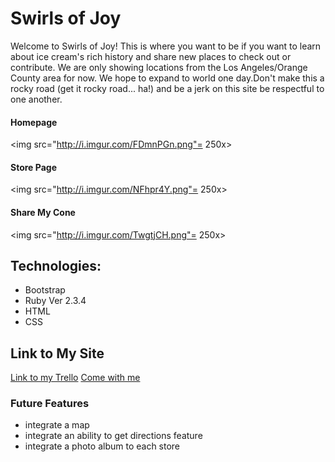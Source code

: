 
# Swirls of Joy

Welcome to Swirls of Joy! This is where you want to be if you want to learn about ice cream's rich history and share new places to check out or contribute. We are only showing locations from the Los Angeles/Orange County area for now. We hope to expand to world one day.Don't make this a rocky road (get it rocky road... ha!) and be a jerk on this site be respectful to one another.
#### Homepage
<img src="http://i.imgur.com/FDmnPGn.png"= 250x>

#### Store Page
<img src="http://i.imgur.com/NFhpr4Y.png"= 250x>

#### Share My Cone
<img src="http://i.imgur.com/TwgtjCH.png"= 250x>

## Technologies:
* Bootstrap
* Ruby Ver 2.3.4
* HTML
* CSS

## Link to My Site
[Link to my Trello](https://trello.com/b/MSXuEM8F/swirls-of-joy)
[Come with me](http://swirlsofjoy.herokuapp.com/swirls)

### Future Features

* integrate a map
* integrate an ability to get directions feature
* integrate a photo album to each store
<!--This README would normally document whatever steps are necessary to get the
application up and running.

Things you may want to cover:

* Ruby version

* System dependencies

* Configuration

* Database creation

* Database initialization

* How to run the test suite

* Services (job queues, cache servers, search engines, etc.)

* Deployment instructions

* ...-->
